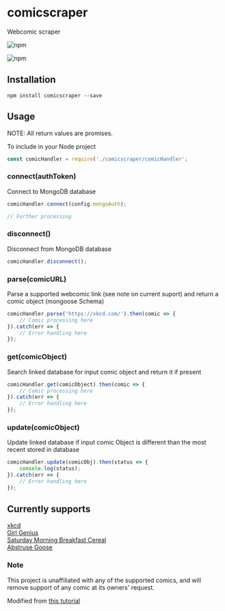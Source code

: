 # comicscraper

Webcomic scraper

![npm](https://img.shields.io/npm/v/comicscraper.svg)

![npm](https://img.shields.io/npm/dw/comicscraper.svg)

## Installation

`npm install comicscraper --save`

## Usage

NOTE: All return values are promises.

To include in your Node project

```js
const comicHandler = require('./comicscraper/comicHandler';
```

### connect(authToken)

Connect to MongoDB database

```js
comicHandler.connect(config.mongoAuth);

// Further processing
```

### disconnect()

Disconnect from MongoDB database

```js
comicHandler.disconnect();
```

### parse(comicURL)

Parse a supported webcomic link (see note on current suport) and return a comic object (mongoose Schema)

```js
comicHandler.parse('https://xkcd.com/').then(comic => {
    // Comic processing here
}).catch(err => {
    // Error handling here
});
```

### get(comicObject)

Search linked database for input comic object and return it if present

```js
comicHandler.get(comicObject).then(comic => {
    // Comic processing here
}).catch(err => {
    // Error handling here
});
```

### update(comicObject)

Update linked database if input comic Object is different than the most recent stored in database

```js
comicHandler.update(comicObj).then(status => {
    console.log(status);
}).catch(err => {
    // Error handling here
});
```

## Currently supports

[xkcd](https://xkcd.com/)\
[Girl Genius](http://www.girlgeniusonline.com/)\
[Saturday Morning Breakfast Cereal](https://www.smbc-comics.com/comic/)\
[Abstruse Goose](http://abstrusegoose.com/)

### Note

This project is unaffiliated with any of the supported comics, and will remove support of any comic at  its owners' request.

Modified from [this tutorial](https://codeburst.io/an-introduction-to-web-scraping-with-node-js-1045b55c63f7)
